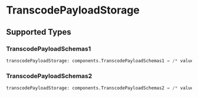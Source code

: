 # TranscodePayloadStorage


## Supported Types

### TranscodePayloadSchemas1

```python
transcodePayloadStorage: components.TranscodePayloadSchemas1 = /* values here */
```

### TranscodePayloadSchemas2

```python
transcodePayloadStorage: components.TranscodePayloadSchemas2 = /* values here */
```

